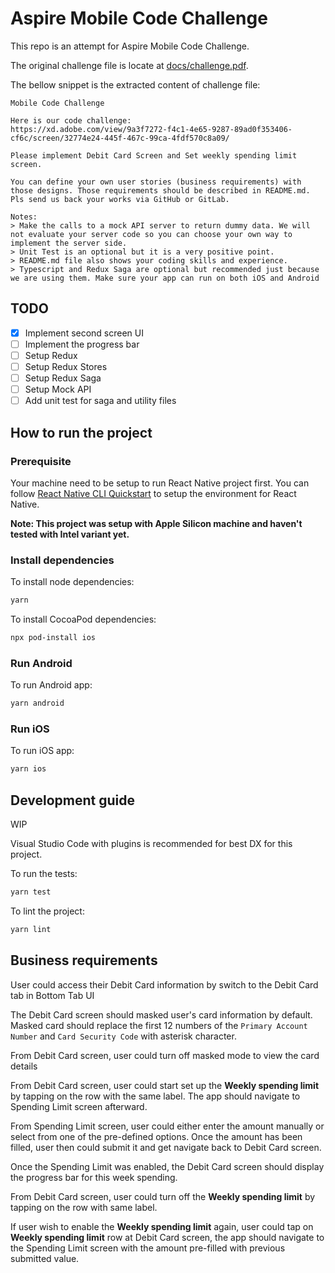 # Aspire Mobile Code Challenge

This repo is an attempt for Aspire Mobile Code Challenge.

The original challenge file is locate at [docs/challenge.pdf](./docs/challenge.pdf).

The bellow snippet is the extracted content of challenge file:

```text
Mobile Code Challenge

Here is our code challenge:
https://xd.adobe.com/view/9a3f7272-f4c1-4e65-9287-89ad0f353406-cf6c/screen/32774e24-445f-467c-99ca-4fdf570c8a09/

Please implement Debit Card Screen and Set weekly spending limit screen.

You can define your own user stories (business requirements) with those designs. Those requirements should be described in README.md. Pls send us back your works via GitHub or GitLab.

Notes:
> Make the calls to a mock API server to return dummy data. We will not evaluate your server code so you can choose your own way to implement the server side.
> Unit Test is an optional but it is a very positive point.
> README.md file also shows your coding skills and experience.
> Typescript and Redux Saga are optional but recommended just because we are using them. Make sure your app can run on both iOS and Android
```

## TODO

- [x] Implement second screen UI
- [ ] Implement the progress bar
- [ ] Setup Redux
- [ ] Setup Redux Stores
- [ ] Setup Redux Saga
- [ ] Setup Mock API
- [ ] Add unit test for saga and utility files

## How to run the project

### Prerequisite

Your machine need to be setup to run React Native project first. You can follow [React Native CLI Quickstart](https://reactnative.dev/docs/environment-setup) to setup the environment for React Native.

**Note: This project was setup with Apple Silicon machine and haven't tested with Intel variant yet.**

### Install dependencies

To install node dependencies:

```sh
yarn
```

To install CocoaPod dependencies:

```sh
npx pod-install ios
```

### Run Android

To run Android app:

```sh
yarn android
```

### Run iOS

To run iOS app:

```sh
yarn ios
```

## Development guide

WIP

Visual Studio Code with plugins is recommended for best DX for this project.

To run the tests:

```sh
yarn test
```

To lint the project:

```sh
yarn lint
```

## Business requirements

User could access their Debit Card information by switch to the Debit Card tab in Bottom Tab UI

The Debit Card screen should masked user's card information by default. Masked card should replace the first 12 numbers of the `Primary Account Number` and `Card Security Code` with asterisk character.

From Debit Card screen, user could turn off masked mode to view the card details

From Debit Card screen, user could start set up the **Weekly spending limit** by tapping on the row with the same label. The app should navigate to Spending Limit screen afterward.

From Spending Limit screen, user could either enter the amount manually or select from one of the pre-defined options. Once the amount has been filled, user then could submit it and get navigate back to Debit Card screen.

Once the Spending Limit was enabled, the Debit Card screen should display the progress bar for this week spending.

From Debit Card screen, user could turn off the **Weekly spending limit** by tapping on the row with same label.

If user wish to enable the **Weekly spending limit** again, user could tap on **Weekly spending limit** row at Debit Card screen, the app should navigate to the Spending Limit screen with the amount pre-filled with previous submitted value.
